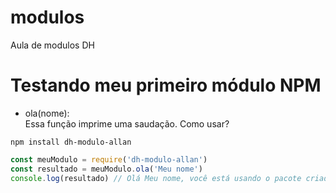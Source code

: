# modulos
Aula de modulos DH


# Testando meu primeiro módulo NPM
- ola(nome):  
  Essa função imprime uma saudação.
Como usar?
```shel
npm install dh-modulo-allan
```
```js
const meuModulo = require('dh-modulo-allan')
const resultado = meuModulo.ola('Meu nome')
console.log(resultado) // Olá Meu nome, você está usando o pacote criado by Allan Barbosa
```
